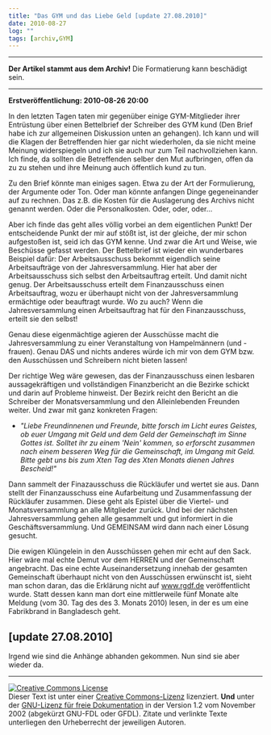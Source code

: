 ```yaml
---
title: "Das GYM und das Liebe Geld [update 27.08.2010]"
date: 2010-08-27
log: ""
tags: [archiv,GYM]
---
```

<hr><b>Der Artikel stammt aus dem Archiv!</b> Die Formatierung kann beschädigt sein.<hr>

<b>Erstveröffentlichung: 2010-08-26 20:00</b>

In den letzten Tagen taten mir gegenüber einige GYM-Mitglieder ihrer Entrüstung über einen Bettelbrief der Schreiber des GYM kund (Den Brief habe ich zur allgemeinen Diskussion unten an gehangen).  Ich kann und will die Klagen der Betreffenden hier gar nicht wiederholen, da sie nicht meine Meinung widerspiegeln und ich sie auch nur zum Teil nachvollziehen kann. Ich finde, da sollten die Betreffenden selber den Mut aufbringen, offen da zu zu stehen und ihre Meinung auch öffentlich kund zu tun.
<!--break-->
Zu den Brief könnte man einiges sagen. Etwa zu der Art der Formulierung, der Argumente oder Ton. Oder man könnte anfangen Dinge gegeneinander auf zu rechnen. Das z.B. die Kosten für die Auslagerung des Archivs nicht genannt werden. Oder die Personalkosten. Oder, oder, oder...

Aber ich finde das geht alles völlig vorbei an dem eigentlichen Punkt!  Der entscheidende Punkt der mir auf stößt ist, ist der gleiche, der mir schon aufgestoßen ist, seid ich das GYM kenne. Und zwar die Art und Weise, wie Beschüsse gefasst werden. Der Bettelbrief ist wieder ein wunderbares Beispiel dafür: Der Arbeitsausschuss bekommt eigendlich seine Arbeitsaufträge von der Jahresversammlung. Hier hat aber der Arbeitsausschuss sich selbst den Arbeitsauftrag erteilt. Und damit nicht genug. Der Arbeitsausschuss erteilt dem Finanzausschuss einen Arbeitsauftrag, wozu er überhaupt nicht von der Jahresversammlung ermächtige oder beauftragt wurde. Wo zu auch? Wenn die Jahresversammlung einen Arbeitsauftrag hat für den Finanzausschuss, erteilt sie den selbst!

Genau diese eigenmächtige agieren der Ausschüsse macht die Jahresversammlung zu einer Veranstaltung von Hampelmännern (und -frauen). Genau DAS und nichts anderes würde ich mir von dem GYM bzw. den Ausschüssen und Schreibern nicht bieten lassen!

Der richtige Weg wäre gewesen, das der Finanzausschuss einen lesbaren aussagekräftigen und vollständigen Finanzbericht an die Bezirke schickt und darin auf Probleme hinweist. Der Bezirk reicht den Bericht an die Schreiber der Monatsversammlung und den Alleinlebenden Freunden weiter. Und zwar mit ganz konkreten Fragen: 
<ul>
<li><i>"Liebe Freundinnenen und Freunde, bitte forsch im Licht eures Geistes, ob euer Umgang mit Geld und dem Geld der Gemeinschaft im Sinne Gottes ist. Solltet ihr zu einem 'Nein' kommen, so erforscht zusammen nach einem besseren Weg für die Gemeinschaft, im Umgang mit Geld. Bitte gebt uns bis zum Xten Tag des Xten Monats dienen Jahres Bescheid!" </i></li>
</ul>

Dann sammelt der Finazausschuss die Rückläufer und wertet sie aus. Dann stellt der Finanzausschuss eine Aufarbeitung und Zusammenfassung der Rückläufer zusammen.  Diese geht als Epistel über die Viertel- und Monatsversammlung an alle Mitglieder zurück. Und bei der nächsten Jahresversammlung gehen alle gesammelt und gut informiert in die Geschäftsversammlung. Und GEMEINSAM wird dann nach einer Lösung gesucht.

Die ewigen Klüngelein in den Ausschüssen gehen mir echt auf den Sack. Hier wäre mal echte Demut vor dem HERREN und der Gemeinschaft angebracht.  Das eine echte Auseinandersetzung innehab der gesamten Gemeinschaft überhaupt nicht von den Ausschüssen erwünscht ist, sieht man schon daran, das die Erklärung nicht auf www.rgdf.de veröffentlicht wurde. Statt dessen kann man dort eine mittlerweile fünf Monate alte Meldung  (vom 30. Tag des des 3. Monats 2010) lesen, in der es um eine Fabrikbrand in Bangladesch geht. 

<h2>[update 27.08.2010]</h2>

Irgend wie sind die Anhänge abhanden gekommen. Nun sind sie aber wieder da.

<hr />
<a rel="license" href="http://creativecommons.org/licenses/by-sa/3.0/de/"><img alt="Creative Commons License" style="border-width: 0pt;" src="http://i.creativecommons.org/l/by-sa/3.0/de/88x31.png" /></a><br />
Dieser <span xmlns:dc="http://purl.org/dc/elements/1.1/" href="http://purl.org/dc/dcmitype/Text" rel="dc:type">Text</span> ist unter einer <a rel="license" href="http://creativecommons.org/licenses/by-sa/3.0/de/">Creative Commons-Lizenz</a> lizenziert. <b>Und</b> unter der <a href="http://de.wikipedia.org/wiki/GFDL">GNU-Lizenz f&uuml;r freie Dokumentation</a> in der Version 1.2 vom November 2002 (abgek&uuml;rzt GNU-FDL oder GFDL). Zitate und verlinkte Texte unterliegen den Urheberrecht der jeweiligen Autoren.
 
